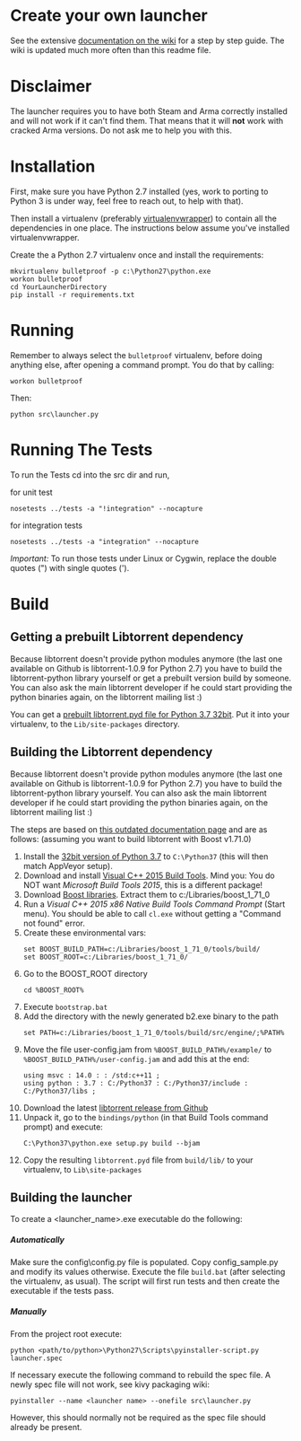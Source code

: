 # Create your own launcher

See the extensive [documentation on the wiki](https://github.com/overfl0/Bulletproof-Arma-Launcher/wiki/Launcher-management) for a step by step guide.
The wiki is updated much more often than this readme file.

# Disclaimer

The launcher requires you to have both Steam and Arma correctly installed and
will not work if it can't find them. That means that it will **not** work with
cracked Arma versions.
Do not ask me to help you with this.

# Installation

First, make sure you have Python 2.7 installed (yes, work to porting to Python
3 is under way, feel free to reach out, to help with that).

Then install a virtualenv (preferably [virtualenvwrapper](https://pypi.org/project/virtualenvwrapper-win/))
to contain all the dependencies in one place. The instructions below assume
you've installed virtualenvwrapper.

Create the a Python 2.7 virtualenv once and install the requirements:
```
mkvirtualenv bulletproof -p c:\Python27\python.exe
workon bulletproof
cd YourLauncherDirectory
pip install -r requirements.txt
```

# Running

Remember to always select the `bulletproof` virtualenv, before doing anything
else, after opening a command prompt. You do that by calling:
```
workon bulletproof
```

Then:
```
python src\launcher.py
```

# Running The Tests

To run the Tests cd into the src dir and run,

for unit test

`nosetests ../tests -a "!integration" --nocapture`

for integration tests

`nosetests ../tests -a "integration" --nocapture`

*Important:* To run those tests under Linux or Cygwin, replace the double
quotes (") with single quotes (').

# Build

## Getting a prebuilt Libtorrent dependency

Because libtorrent doesn't provide python modules anymore (the last one
available on Github is libtorrent-1.0.9 for Python 2.7) you have to build the
libtorrent-python library yourself or get a prebuilt version build by someone.
You can also ask the main libtorrent developer if he could start providing the
python binaries again, on the libtorrent mailing list :)

You can get a [prebuilt libtorrent.pyd file for Python 3.7 32bit](https://github.com/overfl0/Bulletproof-Arma-Launcher/releases/download/1.15.2/libtorrent.pyd).
Put it into your virtualenv, to the `Lib/site-packages` directory.

## Building the Libtorrent dependency

Because libtorrent doesn't provide python modules anymore (the last one
available on Github is libtorrent-1.0.9 for Python 2.7) you have to build the
libtorrent-python library yourself.
You can also ask the main libtorrent developer if he could start providing the
python binaries again, on the libtorrent mailing list :)

The steps are based on [this outdated documentation page](https://www.libtorrent.org/python_binding.html)
and are as follows: (assuming you want to build libtorrent with Boost v1.71.0)

1. Install the [32bit version of Python 3.7](https://www.python.org/ftp/python/3.7.6/python-3.7.6.exe)
   to `C:\Python37` (this will then match AppVeyor setup).
2. Download and install [Visual C++ 2015 Build Tools](https://go.microsoft.com/fwlink/?LinkId=691126).
   Mind you: You do NOT want _Microsoft Build Tools 2015_, this is a different
   package!
3. Download [Boost libraries](https://dl.bintray.com/boostorg/release/1.71.0/source/boost_1_71_0.zip).
   Extract them to c:/Libraries/boost_1_71_0
4. Run a _Visual C++ 2015 x86 Native Build Tools Command Prompt_ (Start menu).
   You should be able to call `cl.exe` without getting a "Command not found"
   error.
5. Create these environmental vars:
    ```
    set BOOST_BUILD_PATH=c:/Libraries/boost_1_71_0/tools/build/
    set BOOST_ROOT=c:/Libraries/boost_1_71_0/
    ```
6. Go to the BOOST_ROOT directory
    ```
    cd %BOOST_ROOT%
    ```
7. Execute `bootstrap.bat`
8. Add the directory with the newly generated b2.exe binary to the path
    ```
    set PATH=c:/Libraries/boost_1_71_0/tools/build/src/engine/;%PATH%
    ```
9. Move the file user-config.jam from `%BOOST_BUILD_PATH%/example/` to
   `%BOOST_BUILD_PATH%/user-config.jam` and add this at the end:
    ```
    using msvc : 14.0 : : /std:c++11 ;
    using python : 3.7 : C:/Python37 : C:/Python37/include : C:/Python37/libs ;
    ```
10. Download the latest [libtorrent release from Github](https://github.com/arvidn/libtorrent/releases)
11. Unpack it, go to the `bindings/python` (in that Build Tools command prompt)
    and execute:
    ```
    C:\Python37\python.exe setup.py build --bjam
    ```
12. Copy the resulting `libtorrent.pyd` file from `build/lib/` to your
    virtualenv, to `Lib\site-packages`

## Building the launcher

To create a <launcher_name>.exe executable do the following:

##### Automatically

Make sure the config\config.py file is populated. Copy config_sample.py and
modify its values otherwise.
Execute the file ```build.bat``` (after selecting the virtualenv, as usual).
The script will first run tests and then create the executable if the tests
pass.

##### Manually

From the project root
execute:

`python <path/to/python>\Python27\Scripts\pyinstaller-script.py launcher.spec`

If necessary execute the following command to
rebuild the spec file. A newly spec file will not work, see kivy packaging wiki:

`pyinstaller --name <launcher name> --onefile src\launcher.py`

However, this should normally not be required as the spec file should already be present.
